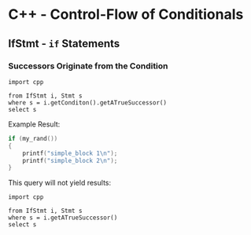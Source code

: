 # C++ - Control-Flow of Conditionals

## IfStmt - `if` Statements  

### Successors Originate from the Condition

```ql
import cpp

from IfStmt i, Stmt s
where s = i.getConditon().getATrueSuccessor()
select s
```

Example Result:

```c hl_lines="2"
if (my_rand()) 
{
    printf("simple_block 1\n");
    printf("simple_block 2\n");
}
```

This query will not yield results:

```ql
import cpp

from IfStmt i, Stmt s
where s = i.getATrueSuccessor()
select s
```
